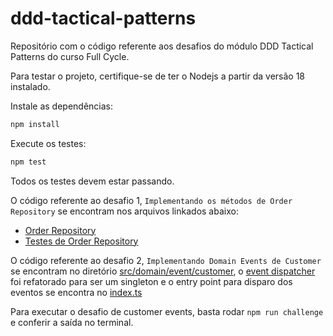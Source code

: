 # ddd-tactical-patterns

Repositório com o código referente aos desafios do módulo DDD Tactical Patterns do curso Full Cycle.

Para testar o projeto, certifique-se de ter o Nodejs a partir da versão 18 instalado.

Instale as dependências:

```bash
npm install
```

Execute os testes:

```bash
npm test
```

Todos os testes devem estar passando.

O código referente ao desafio 1, `Implementando os métodos de Order Repository` se encontram nos arquivos linkados abaixo:

- [Order Repository](./src/infrastructure/repository/order.repository.ts)
- [Testes de Order Repository](./src/infrastructure/repository/order.repository.spec.ts)


O código referente ao desafio 2, `Implementando Domain Events de Customer` se encontram no diretório [src/domain/event/customer](./src/domain/event/customer/), o [event dispatcher](./src/domain/event/@shared/event-dispatcher.ts) foi refatorado para ser um singleton e o entry point para disparo dos eventos se encontra no [index.ts](./src/index.ts)

Para executar o desafio de customer events, basta rodar `npm run challenge` e conferir a saída no terminal.

